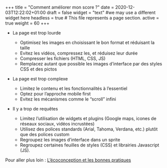 +++
title = "Comment améliorer mon score ?"
date = 2020-12-03T12:22:02+01:00
draft = false
widget = "text" #we may use a different widget here
headless = true  # This file represents a page section.
active = true
weight = 60
+++

- La page est trop lourde

  - Optimisez les images en choisissant le bon format et réduisant la taille
  - Evitez les vidéos, compressez les, et réduisez leur durée
  - Compresser les fichiers (HTML, CSS, JS)
  - Remplacez autant que possible les images d’interface par des styles CSS et des pictos

- La page est trop complexe

  - Limitez le contenu et les fonctionnalités à l’essentiel
  - Optez pour l’approche mobile first
  - Evitez les mécanismes comme le “scroll” infini

- Il y a trop de requêtes
  - Limitez l’utilisation de widgets et plugins (Google maps, icones de réseaux sociaux, vidéos incrustées)
  - Utilisez des polices standards (Arial, Tahoma, Verdana, etc.) plutôt que des polices custom
  - Regroupez les images d’interface dans un sprite
  - Regroupez certaines feuilles de styles (CSS) et librairies Javascript (JS).

Pour aller plus loin : [L’écoconception et les bonnes pratiques](/ecoconception/)
